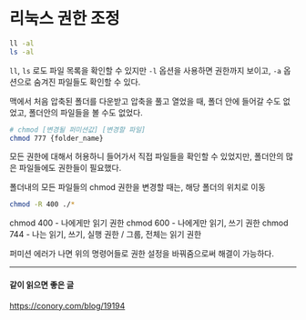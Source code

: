 # 리눅스 권한 조정

```bash
ll -al
ls -al
```

`ll`, `ls` 로도 파일 목록을 확인할 수 있지만 `-l` 옵션을 사용하면 권한까지 보이고, `-a` 옵션으로 숨겨진 파일들도 확인할 수 있다. 

맥에서 처음 압축된 폴더를 다운받고 압축을 풀고 열었을 때, 폴더 안에 들어갈 수도 없었고, 폴더안의 파일들을 볼 수도 없었다.

```bash
# chmod [변경될 퍼미션값] [변경할 파일]
chmod 777 {folder_name}
```

모든 권한에 대해서 허용하니 들어가서 직접 파일들을 확인할 수 있었지만, 폴더안의 많은 파일들에도 권한들이 필요했다.

폴더내의 모든 파일들의 chmod 권한을 변경할 때는, 해당 폴더의 위치로 이동

```bash
chmod -R 400 ./* 
```

chmod 400 - 나에게만 읽기 권한
chmod 600 - 나에게만 읽기, 쓰기 권한
chmod 744 - 나는 읽기, 쓰기, 실행 권한 / 그룹, 전체는 읽기 권한

퍼미션 에러가 나면 위의 명령어들로 권한 설정을 바꿔줌으로써 해결이 가능하다.

---
#### 같이 읽으면 좋은 글

https://conory.com/blog/19194